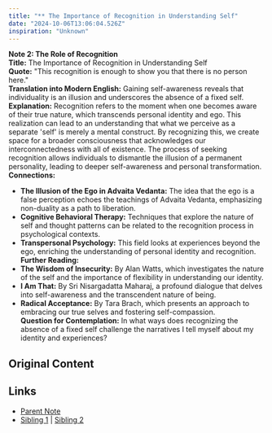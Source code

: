 ```yaml
---
title: "** The Importance of Recognition in Understanding Self"
date: "2024-10-06T13:06:04.526Z"
inspiration: "Unknown"
---
```


  
**Note 2: The Role of Recognition**  
**Title:** The Importance of Recognition in Understanding Self  
**Quote:** "This recognition is enough to show you that there is no person here."  
**Translation into Modern English:** Gaining self-awareness reveals that individuality is an illusion and underscores the absence of a fixed self.  
**Explanation:** Recognition refers to the moment when one becomes aware of their true nature, which transcends personal identity and ego. This realization can lead to an understanding that what we perceive as a separate 'self' is merely a mental construct. By recognizing this, we create space for a broader consciousness that acknowledges our interconnectedness with all of existence. The process of seeking recognition allows individuals to dismantle the illusion of a permanent personality, leading to deeper self-awareness and personal transformation.  
**Connections:**  
- **The Illusion of the Ego in Advaita Vedanta:** The idea that the ego is a false perception echoes the teachings of Advaita Vedanta, emphasizing non-duality as a path to liberation.  
- **Cognitive Behavioral Therapy:** Techniques that explore the nature of self and thought patterns can be related to the recognition process in psychological contexts.  
- **Transpersonal Psychology:** This field looks at experiences beyond the ego, enriching the understanding of personal identity and recognition.  
**Further Reading:**  
- **The Wisdom of Insecurity:** By Alan Watts, which investigates the nature of the self and the importance of flexibility in understanding our identity.  
- **I Am That:** By Sri Nisargadatta Maharaj, a profound dialogue that delves into self-awareness and the transcendent nature of being.  
- **Radical Acceptance:** By Tara Brach, which presents an approach to embracing our true selves and fostering self-compassion.  
**Question for Contemplation:** In what ways does recognizing the absence of a fixed self challenge the narratives I tell myself about my identity and experiences?  


## Original Content



## Links

- [Parent Note](/parent-note.md)
- [Sibling 1](/zettel1.md) | [Sibling 2](/zettel2.md)
